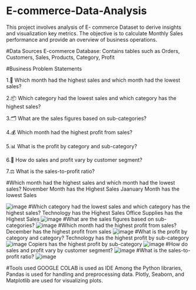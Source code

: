 # E-commerce-Data-Analysis
This project involves analysis of E- commerce Dataset to derive insights and visualization key metrics. The objective is to calculate Monthly Sales  performance and provide  an overview of business operations.

#Data Sources
E-commerce Database: Contains tables such as Orders, Customers,  Sales, Products, Category, Profit

#Business Problem Statements

1.📅 Which month had the highest sales and which month had the lowest sales?

2.📦 Which category had the lowest sales and which category has the highest sales?

3.🗂️ What are the sales figures based on sub-categories?

4.💰 Which month had the highest profit from sales?

5.📊 What is the profit by category and sub-category?

6.👥 How do sales and profit vary by customer segment?

7.⚖️ What is the sales-to-profit ratio?

#Which month had the highest sales and which month had the lowest sales?
November Month has the Highest Sales
Jaanuary Month has the lowest Sales


![image](https://github.com/user-attachments/assets/d8207ed8-167e-4815-bd18-acf6be954616)
#Which category had the lowest sales and which category has the highest sales?
Technology has the  Highest Sales
Office Supplies has the  Highest Sales
![image](https://github.com/user-attachments/assets/fa4252da-9f3b-430c-8984-c706328a0d11)
#What are the sales figures based on sub-categories?
![image](https://github.com/user-attachments/assets/2aecdae5-8713-4240-92e3-2a8b43190eaf)
#Which month had the highest profit from sales?
December has the highest profit from sales
![image](https://github.com/user-attachments/assets/8c60491d-788a-495f-b57e-63414c0c47d7)
#What is the profit by category and category?
Technology has the highest profit by sub-category
![image](https://github.com/user-attachments/assets/c56de80f-0fc1-4701-9111-f8d3dc52aaa5)
Copiers has the highest profit by sub-category
![image](https://github.com/user-attachments/assets/262abc96-9f5c-49ae-bd68-997e44f0af90)
#How do sales and profit vary by customer segment?
![image](https://github.com/user-attachments/assets/09ebc09f-1df0-4658-b9f0-739fd05bc564)
#What is the sales-to-profit ratio?
![image](https://github.com/user-attachments/assets/83042e89-6bf0-4d52-be54-aec15575b4e4)

#Tools used
GOOGLE COLAB is used as IDE
Among the Python libraries, Pandas is used for handling and preprocessing data.
Plotly, Seaborn, and Matplotlib are used for visualizing plots.







